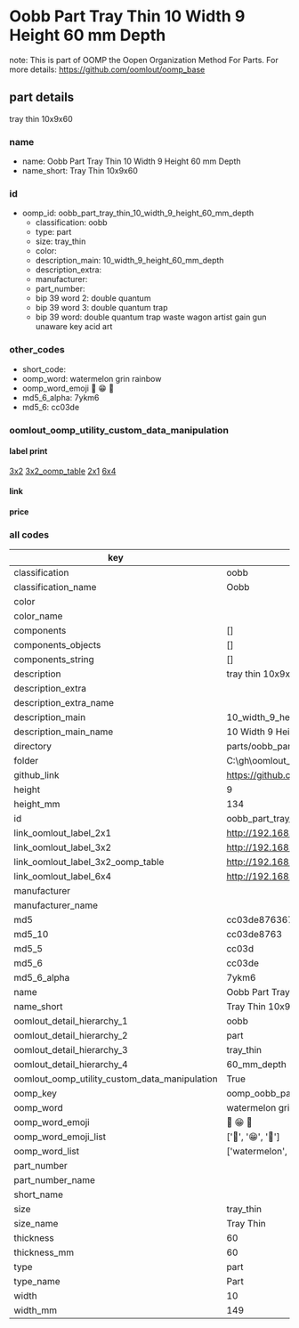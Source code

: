 # Oobb Part Tray Thin 10 Width 9 Height 60 mm Depth  

note: This is part of OOMP the Oopen Organization Method For Parts. For more details: https://github.com/oomlout/oomp_base

##  part details
  



tray thin 10x9x60



### name
* name: Oobb Part Tray Thin 10 Width 9 Height 60 mm Depth
* name_short: Tray Thin 10x9x60 
### id
* oomp_id: oobb_part_tray_thin_10_width_9_height_60_mm_depth
  * classification: oobb
  * type: part
  * size: tray_thin
  * color: 
  * description_main: 10_width_9_height_60_mm_depth
  * description_extra: 
  * manufacturer: 
  * part_number: 
  * bip 39 word 2: double quantum
  * bip 39 word 3: double quantum trap
  * bip 39 word: double quantum trap waste wagon artist gain gun unaware key acid art

### other_codes
* short_code: 
* oomp_word: watermelon grin rainbow
* oomp_word_emoji :watermelon: :grin: :rainbow:
* md5_6_alpha: 7ykm6
* md5_6: cc03de






### oomlout_oomp_utility_custom_data_manipulation
#### label print
[3x2](http://192.168.1.245:1112/?label=oomp%207ykm6)
[3x2_oomp_table](http://192.168.1.108:1112/?label=oomp%207ykm6)
[2x1](http://192.168.1.242:1112/?label=oomp%207ykm6)
[6x4](http://192.168.1.55:1112/?label=oomp%207ykm6)    

#### link

                              

#### price







### all codes 
| key | value |  
| --- | --- |  
| classification | oobb |  
| classification_name | Oobb |  
| color |  |  
| color_name |  |  
| components | [] |  
| components_objects | [] |  
| components_string | [] |  
| description | tray thin 10x9x60 |  
| description_extra |  |  
| description_extra_name |  |  
| description_main | 10_width_9_height_60_mm_depth |  
| description_main_name | 10 Width 9 Height 60 mm Depth |  
| directory | parts/oobb_part_tray_thin_10_width_9_height_60_mm_depth |  
| folder | C:\gh\oomlout_oobb_version_4_generated_parts\parts\oobb_part_tray_thin_10_width_9_height_60_mm_depth |  
| github_link | https://github.com/oomlout/oomlout_oomp_part_src/tree/main/parts/oobb_part_tray_thin_10_width_9_height_60_mm_depth |  
| height | 9 |  
| height_mm | 134 |  
| id | oobb_part_tray_thin_10_width_9_height_60_mm_depth |  
| link_oomlout_label_2x1 | http://192.168.1.242:1112/?label=oomp%207ykm6 |  
| link_oomlout_label_3x2 | http://192.168.1.245:1112/?label=oomp%207ykm6 |  
| link_oomlout_label_3x2_oomp_table | http://192.168.1.108:1112/?label=oomp%207ykm6 |  
| link_oomlout_label_6x4 | http://192.168.1.55:1112/?label=oomp%207ykm6 |  
| manufacturer |  |  
| manufacturer_name |  |  
| md5 | cc03de876367ebd8347b2f7bceabd20d |  
| md5_10 | cc03de8763 |  
| md5_5 | cc03d |  
| md5_6 | cc03de |  
| md5_6_alpha | 7ykm6 |  
| name | Oobb Part Tray Thin 10 Width 9 Height 60 mm Depth |  
| name_short | Tray Thin 10x9x60  |  
| oomlout_detail_hierarchy_1 | oobb |  
| oomlout_detail_hierarchy_2 | part |  
| oomlout_detail_hierarchy_3 | tray_thin |  
| oomlout_detail_hierarchy_4 | 60_mm_depth |  
| oomlout_oomp_utility_custom_data_manipulation | True |  
| oomp_key | oomp_oobb_part_tray_thin_10_width_9_height_60_mm_depth |  
| oomp_word | watermelon grin rainbow |  
| oomp_word_emoji | :watermelon: :grin: :rainbow: |  
| oomp_word_emoji_list | [':watermelon:', ':grin:', ':rainbow:'] |  
| oomp_word_list | ['watermelon', 'grin', 'rainbow'] |  
| part_number |  |  
| part_number_name |  |  
| short_name |  |  
| size | tray_thin |  
| size_name | Tray Thin |  
| thickness | 60 |  
| thickness_mm | 60 |  
| type | part |  
| type_name | Part |  
| width | 10 |  
| width_mm | 149 |  
